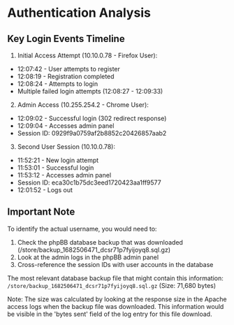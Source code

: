 # Authentication Analysis

## Key Login Events Timeline

1. Initial Access Attempt (10.10.0.78 - Firefox User):
- 12:07:42 - User attempts to register
- 12:08:19 - Registration completed
- 12:08:24 - Attempts to login
- Multiple failed login attempts (12:08:27 - 12:09:33)

2. Admin Access (10.255.254.2 - Chrome User):
- 12:09:02 - Successful login (302 redirect response)
- 12:09:04 - Accesses admin panel
- Session ID: 0929f9a0759af2b8852c20426857aab2

3. Second User Session (10.10.0.78):
- 11:52:21 - New login attempt
- 11:53:01 - Successful login
- 11:53:12 - Accesses admin panel
- Session ID: eca30c1b75dc3eed1720423aa1ff9577
- 12:01:52 - Logs out

## Important Note
To identify the actual username, you would need to:
1. Check the phpBB database backup that was downloaded (/store/backup_1682506471_dcsr71p7fyijoyq8.sql.gz)
2. Look at the admin logs in the phpBB admin panel
3. Cross-reference the session IDs with user accounts in the database

The most relevant database backup file that might contain this information:
`/store/backup_1682506471_dcsr71p7fyijoyq8.sql.gz` (Size: 71,680 bytes)

Note: The size was calculated by looking at the response size in the Apache access logs when the backup file was downloaded. This information would be visible in the 'bytes sent' field of the log entry for this file download.